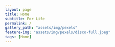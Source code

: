 ```yaml
---
layout: page
title: Home
subtitle: For Life
permalink: /
gallery_path: "assets/img/pexels"
feature-img: "assets/img/pexels/disco-full.jpeg"
tags: [Home]
---
```



